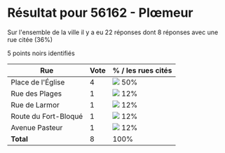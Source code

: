 # Résultat pour 56162 - Plœmeur

Sur l'ensemble de la ville il y a eu 22 réponses dont 8 réponses avec une rue citée (36%)

5 points noirs identifiés

| Rue | Vote | % / les rues cités|
|-----|------|-------------------|
| Place de l'Église | 4 | <img src="../../img/bar_50.gif" />&nbsp;50%|
| Rue des Plages | 1 | <img src="../../img/bar_12.gif" />&nbsp;12%|
| Rue de Larmor | 1 | <img src="../../img/bar_12.gif" />&nbsp;12%|
| Route du Fort-Bloqué | 1 | <img src="../../img/bar_12.gif" />&nbsp;12%|
| Avenue Pasteur | 1 | <img src="../../img/bar_12.gif" />&nbsp;12%|
| **Total** | 8 | 100%|
